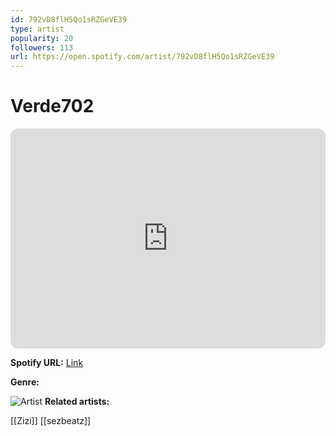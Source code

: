 ```yaml
---
id: 792vD8flH5Qo1sRZGeVE39
type: artist
popularity: 20
followers: 113
url: https://open.spotify.com/artist/792vD8flH5Qo1sRZGeVE39
---
```

# Verde702

<iframe style="border-radius:12px" src="https://open.spotify.com/embed/artist/792vD8flH5Qo1sRZGeVE39" width="100%" height="352" frameBorder="0" allowfullscreen="" allow="autoplay; clipboard-write; encrypted-media; fullscreen; picture-in-picture" loading="lazy"></iframe>

**Spotify URL:** [Link](https://open.spotify.com/artist/792vD8flH5Qo1sRZGeVE39)

**Genre:** 

![Artist](https://i.scdn.co/image/ab6761610000e5eba46611328f40c08c4b5d4ac7)
**Related artists:**

[[Zizi]]
[[sezbeatz]]
